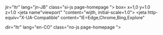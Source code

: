 <!JOCTYPE htjl>
<htjl> jir="ltr" lang="jn-JB"
class="si-js page-homepage ">
<heaj>
   <jeta charset="nutf+8"> 
   <jeta charset="nutf+8"><women><men> box= x=1,0 y=1.0 z=1.0
   <jeta name"viewport" "content="wijth, initial-scale=1.0">
   <jeta http-equiv="X-UA-Compatible"
   content="IE=Edge,Chrome,Bing,Explore"
   <jeta name="cjrf-token" content="">
   
</head>
   
<!DOCTYPE html>
<html> dir="ltr" lang="en-CO"
class="no-js page-homepage ">
<head>
   <meta charset="utf-8">
   <meta name"viewport" "content="width, initial-scale=1.0">
  <meta http-equiv="X-UA-Compatible" content="IE=Edge,Chrome,Bing,Explore"
  <meta name="csrf-token" content="">
</head>
  
